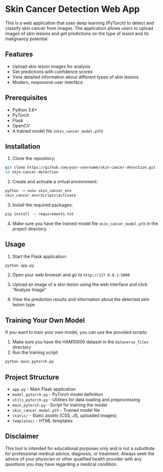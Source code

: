 # Skin Cancer Detection Web App

This is a web application that uses deep learning (PyTorch) to detect and classify skin cancer from images. The application allows users to upload images of skin lesions and get predictions on the type of lesion and its malignancy potential.

## Features

- Upload skin lesion images for analysis
- Get predictions with confidence scores
- View detailed information about different types of skin lesions
- Modern, responsive user interface

## Prerequisites

- Python 3.6+
- PyTorch
- Flask
- OpenCV
- A trained model file (`skin_cancer_model.pth`)

## Installation

1. Clone the repository:
```bash
git clone https://github.com/your-username/skin-cancer-detection.git
cd skin-cancer-detection
```

2. Create and activate a virtual environment:
```bash
python -m venv skin_cancer_env
skin_cancer_env\Scripts\activate
```

3. Install the required packages:
```bash
pip install -r requirements.txt
```

4. Make sure you have the trained model file `skin_cancer_model.pth` in the project directory.

## Usage

1. Start the Flask application:
```bash
python app.py
```

2. Open your web browser and go to `http://127.0.0.1:5000`

3. Upload an image of a skin lesion using the web interface and click "Analyze Image"

4. View the prediction results and information about the detected skin lesion type

## Training Your Own Model

If you want to train your own model, you can use the provided scripts:

1. Make sure you have the HAM10000 dataset in the `dataverse_files` directory
2. Run the training script:
```bash
python main_pytorch.py
```

## Project Structure

- `app.py` - Main Flask application
- `model_pytorch.py` - PyTorch model definition
- `utils_pytorch.py` - Utilities for data loading and preprocessing
- `main_pytorch.py` - Script for training the model
- `skin_cancer_model.pth` - Trained model file
- `static/` - Static assets (CSS, JS, uploaded images)
- `templates/` - HTML templates

## Disclaimer

This tool is intended for educational purposes only and is not a substitute for professional medical advice, diagnosis, or treatment. Always seek the advice of your physician or other qualified health provider with any questions you may have regarding a medical condition.
